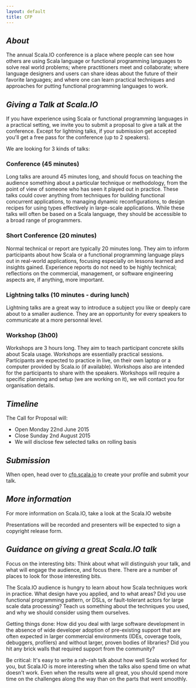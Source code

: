 ```yaml
---
layout: default
title: CFP
---
```

<em>About</em>
----------------
The annual Scala.IO conference is a place where people can see how others are using Scala language or functional programming languages to solve real world problems; where practitioners meet and collaborate; where language designers and users can share ideas about the future of their favorite languages; and where one can learn practical techniques and approaches for putting functional programming languages to work.

<em>Giving a Talk at Scala.IO</em>
----------------
If you have experience using Scala or functional programming languages in a practical setting, we invite you to submit a proposal to give a talk at the conference.
Except for lightning talks, if your submission get accepted you'll get a free pass for the conference (up to 2 speakers).

We are looking for 3 kinds of talks:

### Conference (45 minutes)

Long talks are around 45 minutes long, and should focus on teaching the audience something about a particular technique or methodology, from the point of view of someone who has seen it played out in practice. These talks could cover anything from techniques for building functional concurrent applications, to managing dynamic reconfigurations, to design recipes for using types effectively in large-scale applications. While these talks will often be based on a Scala language, they should be accessible to a broad range of programmers.

### Short Conference (20 minutes)

Normal technical or report are typically 20 minutes long. They aim to inform participants about how Scala or a functional programming language plays out in real-world applications, focusing especially on lessons learned and insights gained. Experience reports do not need to be highly technical; reflections on the commercial, management, or software engineering aspects are, if anything, more important.

### Lightning talks (10 minutes - during lunch)

Lightning talks are a great way to introduce a subject you like or deeply care about to a smaller audience. They are an opportunity for every speakers to communicate at a more personnal level.

### Workshop (3h00)

Workshops are 3 hours long. They aim to teach participant concrete skills about Scala usage. Workshops are essentially practical sessions. Participants are expected to practice in live, on their own laptop or a computer provided by Scala.io (if available). Workshops also are intended for the participants to share with the speakers. Workshops will require a specific planning and setup (we are working on it), we will contact you for organisation details.

<em>Timeline</em>
----------------

The Call for Proposal will:

* Open Monday 22nd June 2015
* Close Sunday 2nd August 2015
* We will disclose few selected talks on rolling basis

<em>Submission</em>
----------------

When open, head over to [cfp.scala.io](http://cfp.scala.io) to create your profile and submit your talk.

<em>More information</em>
----------------

For more information on Scala.IO, take a look at the Scala.IO website

Presentations will be recorded and presenters will be expected to sign a copyright release form.

<em>Guidance on giving a great Scala.IO talk</em>
----------------

Focus on the interesting bits: Think about what will distinguish your talk, and what will engage the audience, and focus there. There are a number of places to look for those interesting bits.

The Scala.IO audience is hungry to learn about how Scala techniques work in practice. What design have you applied, and to what areas? Did you use functional programming pattern, or DSLs, or fault-tolerant actors for large scale data processing? Teach us something about the techniques you used, and why we should consider using them ourselves.

Getting things done: How did you deal with large software development in the absence of wide developer adoption of pre-existing support that are often expected in larger commercial environments (IDEs, coverage tools, debuggers, profilers) and without larger, proven bodies of libraries? Did you hit any brick walls that required support from the community?

Be critical: It's easy to write a rah-rah talk about how well Scala worked for you, but Scala.IO is more interesting when the talks also spend time on what doesn't work. Even when the results were all great, you should spend more time on the challenges along the way than on the parts that went smoothly.

